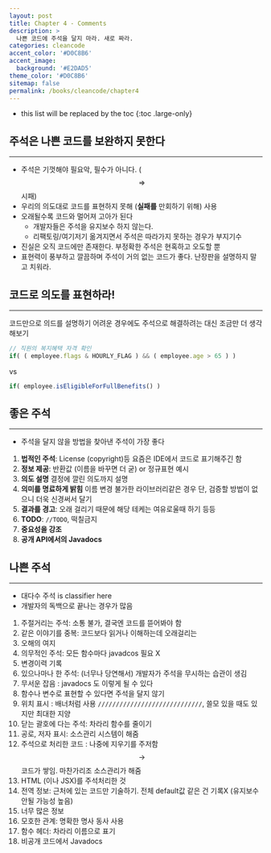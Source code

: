 ```yaml
---
layout: post
title: Chapter 4 - Comments
description: >
  나쁜 코드에 주석을 달지 마라. 새로 짜라.
categories: cleancode
accent_color: '#D0C8B6'
accent_image: 
  background: '#E2DAD5'
theme_color: '#D0C8B6'
sitemap: false
permalink: /books/cleancode/chapter4
---
```



- this list will be replaced by the toc
{:toc .large-only}

## 주석은 나쁜 코드를 보완하지 못한다
---
- 주석은 기껏해야 필요악, 필수가 아니다. ($$\Rightarrow$$ 시패)
- 우리의 의도대로 코드를 표현하지 못해 (**실패를** 만회하기 위해) 사용
- 오래될수록 코드와 멀어져 고아가 된다
  - 개발자들은 주석을 유지보수 하지 않는다.
  - 리팩토링/여기저기 옮겨지면서 주석은 따라가지 못하는 경우가 부지기수 
- 진실은 오직 코드에만 존재한다. 부정확한 주석은 현혹하고 오도할 뿐
- 표현력이 풍부하고 깔끔하며 주석이 거의 없는 코드가 좋다. 난장판을 설명하지 말고 치워라.

## 코드로 의도를 표현하라!
---

코드만으로 의드를 설명하기 어려운 경우에도 주석으로 해결하려는 대신 조금만 더 생각해보기 

```js
// 직원의 복지혜택 자격 확인
if( ( employee.flags & HOURLY_FLAG ) && ( employee.age > 65 ) )
```
vs
```js
if( employee.isEligibleForFullBenefits() )
```

## 좋은 주석 
---

- 주석을 달지 않을 방법을 찾아낸 주석이 가장 좋다

1. **법적인 주석**: License (copyright)등 <fade>요즘은 IDE에서 코드로 표기해주긴 함</fade>
2. **정보 제공**: 반환값 (이름을 바꾸면 더 굳) or 정규표현 예시
3. **의도 설명** <fade>결정에 깔린 의도까지 설명</fade>
4. **의미를 명료하게 밝힘** <fade>이름 변경 불가한 라이브러리같은 경우</fade> 단, 검증할 방법이 없으니 더욱 신경써서 달기
5. **결과를 경고**: <fade>오래 걸리기 때문에 해당 테케는 여유로울때 하기 등등</fade>
6. **TODO**: `//TODO`, 떡칠금지
7. **중요성을 강조**
8. **공개 API에서의 Javadocs**

## 나쁜 주석
---
- 대다수 주석 is classifier here
- 개발자의 독백으로 끝나는 경우가 많음

1. 주절거리는 주석: 소통 불가, 결국엔 코드를 뜯어봐야 함
2. 같은 이야기를 중복: 코드보다 읽거나 이해하는데 오래걸리는 
3. 오해의 여지
4. 의무적인 주석: 모든 함수마다 javadcos 필요 X
5. 변경이력 기록
6. 있으나마나 한 주석: (너무나 당연해서) 개발자가 주석을 무시하는 습관이 생김
7. 무서운 잡음 : javadocs 도 이렇게 될 수 있다
8. 함수나 변수로 표현할 수 있다면 주석을 달지 않기 
9. 위치 표시 : 배너처럼 사용 `/////////////////////////////`, 쓸모 있을 때도 있지만 최대한 지양
10. 닫는 괄호에 다는 주석: 차라리 함수를 줄이기
11. 공로, 저자 표시: 소스관리 시스템이 해줌
12. 주석으로 처리한 코드 : 나중에 지우기를 주저함 $$\rightarrow$$ 코드가 쌓임. 마찬가리조 소스관리가 해줌
13. HTML (이나 JSX)를 주석처리한 것
14. 전역 정보: 근처에 있는 코드만 기술하기. 전체 default값 같은 건 기록X (유지보수 안될 가능성 높음)
15. 너무 많은 정보
16. 모호한 관계: 명확한 명사 동사 사용
17. 함수 헤더: 차라리 이름으로 표기
18. 비공개 코드에서 Javadocs